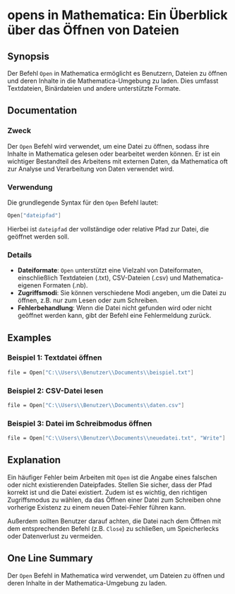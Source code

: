<!--
Meta Description: # opens in Mathematica: Ein Überblick über das Öffnen von Dateien ## Synopsis Der Befehl `Open` in Mathematica ermöglicht es Benutzern, Dateien zu öff...
Meta Keywords: mathematica, open, datei, öffnen, die
-->

# opens in Mathematica: Ein Überblick über das Öffnen von Dateien

## Synopsis
Der Befehl `Open` in Mathematica ermöglicht es Benutzern, Dateien zu öffnen und deren Inhalte in die Mathematica-Umgebung zu laden. Dies umfasst Textdateien, Binärdateien und andere unterstützte Formate.

## Documentation
### Zweck
Der `Open` Befehl wird verwendet, um eine Datei zu öffnen, sodass ihre Inhalte in Mathematica gelesen oder bearbeitet werden können. Er ist ein wichtiger Bestandteil des Arbeitens mit externen Daten, da Mathematica oft zur Analyse und Verarbeitung von Daten verwendet wird.

### Verwendung
Die grundlegende Syntax für den `Open` Befehl lautet:

```mathematica
Open["dateipfad"]
```

Hierbei ist `dateipfad` der vollständige oder relative Pfad zur Datei, die geöffnet werden soll.

### Details
- **Dateiformate**: `Open` unterstützt eine Vielzahl von Dateiformaten, einschließlich Textdateien (.txt), CSV-Dateien (.csv) und Mathematica-eigenen Formaten (.nb).
- **Zugriffsmodi**: Sie können verschiedene Modi angeben, um die Datei zu öffnen, z.B. nur zum Lesen oder zum Schreiben.
- **Fehlerbehandlung**: Wenn die Datei nicht gefunden wird oder nicht geöffnet werden kann, gibt der Befehl eine Fehlermeldung zurück.

## Examples
### Beispiel 1: Textdatei öffnen
```mathematica
file = Open["C:\\Users\\Benutzer\\Documents\\beispiel.txt"]
```

### Beispiel 2: CSV-Datei lesen
```mathematica
file = Open["C:\\Users\\Benutzer\\Documents\\daten.csv"]
```

### Beispiel 3: Datei im Schreibmodus öffnen
```mathematica
file = Open["C:\\Users\\Benutzer\\Documents\\neuedatei.txt", "Write"]
```

## Explanation
Ein häufiger Fehler beim Arbeiten mit `Open` ist die Angabe eines falschen oder nicht existierenden Dateipfades. Stellen Sie sicher, dass der Pfad korrekt ist und die Datei existiert. Zudem ist es wichtig, den richtigen Zugriffsmodus zu wählen, da das Öffnen einer Datei zum Schreiben ohne vorherige Existenz zu einem neuen Datei-Fehler führen kann.

Außerdem sollten Benutzer darauf achten, die Datei nach dem Öffnen mit dem entsprechenden Befehl (z.B. `Close`) zu schließen, um Speicherlecks oder Datenverlust zu vermeiden.

## One Line Summary
Der `Open` Befehl in Mathematica wird verwendet, um Dateien zu öffnen und deren Inhalte in der Mathematica-Umgebung zu laden.